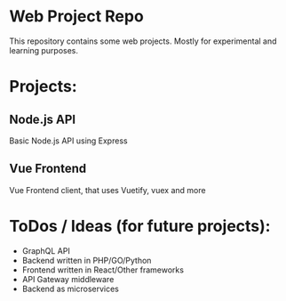 # Web Project Repo

This repository contains some web projects.
Mostly for experimental and learning purposes.

# Projects:

## Node.js API

Basic Node.js API using Express


## Vue Frontend

Vue Frontend client, that uses Vuetify, vuex and more 

# ToDos / Ideas (for future projects):

- GraphQL API
- Backend written in PHP/GO/Python
- Frontend written in React/Other frameworks
- API Gateway middleware
- Backend as microservices

